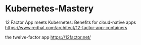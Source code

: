 # Kubernetes-Mastery

12 Factor App meets Kubernetes: Benefits for cloud-native apps
https://www.redhat.com/architect/12-factor-app-containers


the twelve-factor app
https://12factor.net/
